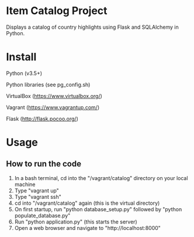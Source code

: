 # Item Catalog Project

Displays a catalog of country highlights using Flask and SQLAlchemy in Python.

# Install

Python (v3.5+)

Python libraries (see pg_config.sh)

VirtualBox (https://www.virtualbox.org/)

Vagrant (https://www.vagrantup.com/)

Flask (http://flask.pocoo.org/)

# Usage

## How to run the code
1. In a bash terminal, cd into the "/vagrant/catalog" directory on your local machine
2. Type "vagrant up"
3. Type "vagrant ssh"
4. cd into "/vagrant/catalog" again (this is the virtual directory)
5. On first startup, run "python database_setup.py" followed by "python populate_database.py"
6. Run "python application.py" (this starts the server)
7. Open a web browser and navigate to "http://localhost:8000"
